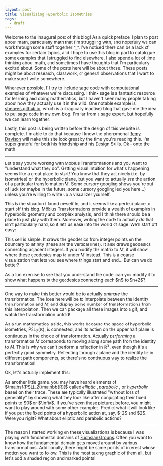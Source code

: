 ```yaml
---
layout: post
title: Visualizing Hyperbolic Isometries
tags: 
  - draft
---
```


Welcome to the inaugural post of this blog! As a quick preface, I plan
to post about math, particularly math that I'm struggling with, and hopefully
we can work through some stuff together ^_^.
I've noticed there can be a lack of examples for certain topics,
and I hope to use this blog in part to catalogue some examples that I
struggled to find elsewhere.
I also spend a lot of time thinking about math, and sometimes I have thoughts
that I'm particularly excited about. Some of the posts here will be about
those. These posts might be about research, classwork, or general observations
that I want to make sure I write somewhere. 

Whenever possible, I'll try to include [sage](sagemath.org) code with 
computational examples of whatever we're discussing. I think sage is a
fantastic resource for learning and doing mathematics, but I haven't seen
many people talking about how they actually use it in the wild. One notable
example is [sheaves.github.io](sheaves.github.io), which is a 
(tragically inactive) blog that gave me the idea to put sage code in my own
blog. I'm far from a sage expert, but hopefully we can learn together.

Lastly, this post is being written before the design of this website is
complete. I'm able to do that because I know the phenomenal 
[Remy Davison](https://remydavison.com/) will make this site look great
by the time you're reading this. I'm super grateful for both his friendship 
and his Design Skills. Ok - onto the math.

---

Let's say you're working with Möbius Transformations and you want to 
"understand what they do". Getting visual intuition for what's happening 
seems like a great place to start!
You know that they act nicely 
(i.e. by isometries) on the hyperbolic plane, but you want to actually _see_ 
the action of a particular transformation $M$. 
Some cursory googling shows you're out of luck 
(or maybe in the future, some cursory googling led you here...) 
unless you're willing to write up a visualizer yourself. 

This is the situation I found myself in, and it seems like a perfect
place to start off this blog. Möbius Transformations provide a wealth
of examples in hyperbolic geometry and complex analysis, and I think there
should be a place to just play with them. Moreover, writing the code to 
actually _do_ that isn't particularly hard, so it lets us ease into
the world of sage. We'll start off easy:

<div class="linked_auto">
<script type="text/x-sage"> 
from sage.geometry.hyperbolic_space.hyperbolic_model import moebius_transform
H2 = HyperbolicPlane().UHP() # the Upper Half Plane model

# How many (vertical) geodesics should we actually show?
# I think showing from -2 to 10 seems sensible to start, but
# if you're working with transformations that do stuff far
# from the origin you might want to change this.
l = -2
r = 10

# We should also choose how high we want our plot to be. Again,
# I chose something sensible for small examples, but you might want
# to change this depending on what you're working with.
yMin = 0
yMax = 5


# Now we start the real work:
def basicPlot(M=None, showAxes=True):
    if M == None:
        M = matrix([[1,0],[0,1]])

    # We're going to plot geodesics (in different colors) so that we 
    # can follow the transformation.
    # What colors should we interpolate between?
    colorL = Color("#16365D") # This is a slate blue
    colorR = Color("#09B811") # This is a light green

    
    toShow = plot([])
    for n in range(r-l):
        color = colorL.blend(colorR, n/(r-l))
        
        # The image of the vertical geodesic at point n
        p1 = moebius_transform(M, l+n) # hit the point l+n with the transformation M
        p2 = moebius_transform(M, Infinity)
        
        g = H2.get_geodesic(p1,p2)
        toShow += g.plot(color=color, axes=showAxes)
        
        # The image of a geodesic between points n and n+1
        p1 = moebius_transform(M, l+n)
        p2 = moebius_transform(M, l+n+1)
        g = H2.get_geodesic(p1,p2)

        # We darken the color of these geodesics to distinguish them
        # from the vertical ones after applying the transformation.
        toShow += g.plot(color=color.darker(), axes=showAxes)
        
    toShow.set_axes_range(l,r,yMin,yMax)
    
    return toShow

# Finally, we'll use an interactive wrapper so that we don't have
# to manually edit this code to do stuff with the visualizer!
@interact
def _(M = input_grid(2,2, default = [[1,0],[0,1]], label='M=', to_value=matrix), axes=True):
  basicPlot(matrix(M), showAxes=axes).show()
</script>
</div>

This cell is simple. It draws the geodesics from integer points on the boundary
to infinity (these are the vertical lines). It also draws geodesics connecting
adjacent integers. If you modify the matrix to $M$, it will show where these 
geodesics map to under $M$ instead. This is a coarse visualization that
lets you see where things start and end... But can we do better?

<div class="boxed">
  As a fun exercise to see that you understand the code, 
  can you modify it to show what happens to the geodesics connecting 
  each $n$ to $n+2$?
</div>

---

One way to make this better would be to actually _animate_ the transformation.
The idea here will be to interpolate between the identity transformation and $M$,
and display some number of transformations from this interpolation. Then we
can package all these images into a gif, and watch the transformation unfold!

As a fun mathematical aside, this works because the space of 
hyperbolic isometries, $\mathsf{PSL}_2 (\mathbb{R})$, is connected, and its
action on the upper half plane is continuous in the choice of transformation.
Actually *performing* a transformation $M$ corresponds to moving along some 
path from the identity to $M$. This is why we can't perform a 
reflection in $\mathbb{R}^3$, even though it's a perfectly good symmetry. 
Reflecting through a plane and the identity lie in different path components,
so there's no continuous way to realize the transformation!

Ok, let's actually implement this:

<div class="linked_auto">
<script type="text/x-sage"> 

# If you're playing along at home, this code relies on the code from the
# previous block. So make sure to copy that as well.

def animateTransformation(M,showAxes=True):
    # n is how many interpolations for the animation.
    # higher numbers <--> smoother animations <--> longer computation.
    # I wouldn't recommend going too high on this site, but I've found 50
    # is a good number when rendering it on a dedicated computer.
    n = 25
    I = matrix([[1,0],[0,1]])
    
    plots = [basicPlot(I + (i/n) * (M-I), showAxes) for i in range(n)]

    # Let's actually add some extra frames of the ending position so we can
    # focus on it better.
    plots += [basicPlot(M, showAxes) for i in range(5)]
    return animate(plots)

@interact
def _(M = input_grid(2,2, default = [[1,0],[0,1]], label='M=', to_value=matrix), axes=True):
  animateTransformation(M,axes).show()

</script>
</div>

<div class="boxed">
As another little game, you may have heard elements of 
$\mathsf{PSL}_2(\mathbb{R})$ called <em> elliptic </em>, <em> parabolic </em>, 
or <em> hyperbolic </em> based on their trace. These are typically illustrated 
"without loss of generality"
by showing what they look like after conjugating their fixed points to $0$ or
$\infty$. If you've seen these pictures before, you might want to 
play around with some other examples. Predict what it will look like
if you put the fixed points of a hyperbolic action at, say, $-2$ and $2$.
Were you right? What about elliptic and parabolic actions?
</div>

---

The reason I started working on these visualizations is because I was
playing with fundamental domains of 
[Fuchsian Groups](https://en.wikipedia.org/wiki/Fuchsian_group). Often 
you want to know how the fundamental domain gets moved around by various
transformations. Additionally, there might be some points of interest whose
motion you want to follow. This is the most taxing graphic of them all, 
but let's add a shaded region and marked points!

<div class="linked_auto">
<script type="text/x-sage"> 
def advancedPlot(M, showAxes, markedPoints, shadedRegion):
    p = basicPlot(M, showAxes)
    
    # Start by adding the marked points

    colors = rainbow(len(markedPoints)) # get different colors for each pt

    def mkPoint(i):
        p = markedPoints[i]
        new_pt = moebius_transform(M,p)
        # make the point big, add a legend saying where it started, and make sure
        # it ends up _above_ the shading (that's what zorder is for)
        return point(CC(new_pt), size=50, legend_label=p, color=colors[i], zorder=2)
    
    marked = sum([mkPoint(i) for i in range(len(markedPoints))])
    
    # Next we shade the region which was mapped to by the given region.
    # That's another way of saying that a point p should be shaded whenever
    # M^{-1}(p) was in the region. This turns out to be slightly easier to 
    # implement.

    x,y = var('x,y')
    Mi = M.inverse()
    
    ptOld = moebius_transform(Mi,x+I*y)
    (xOld, yOld) = (ptOld.real_part(), ptOld.imag_part())

    # Substitute the preimage of (x,y) into the inequality 
    newRegion = [ineq.subs(x=xOld, y=yOld) for ineq in shadedRegion]

    # Now for the expensive bit. You can change "plot_points" to a smaller
    # value to make the computation more efficient, but you lose out on
    # how precise the shading looks surprisingly quickly. Alternatively,
    # if you're running this locally and your region doesn't look quite right,
    # you can bump it a little to get some more definition.
    shaded = region_plot(newRegion, (x,l,r), (y,yMin,yMax), incol='lightblue', bordercol='gray', plot_points=100)      
    
    # actually draw the figure
    return p + marked + shaded

@interact
def _(M = input_grid(2,2, default = [[5,-4],[1,3]], label='M=', to_value=matrix), 
showAxes=True,
markedPoints=input_box([1,2+I], width=20, label='Marked Points'),
shadedRegion=input_box([0 < x, x < 1], width=20, label='Shaded Region'),
auto_update=False):
  # This is much more expensive, so actually animating it is out of the question.
  # It's a pretty easy exercise to combine this code with the previous cell 
  # to make an animated version locally, though ^_^

  advancedPlot(M, showAxes, markedPoints, shadedRegion).show()
</script>
</div>
